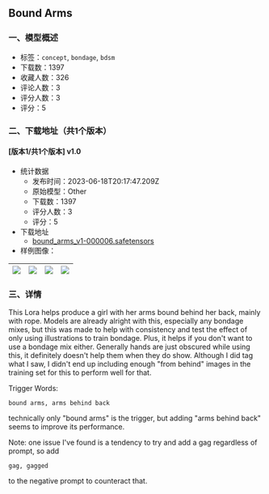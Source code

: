 ## Bound Arms
### 一、模型概述

- 标签：`concept`, `bondage`, `bdsm`
- 下载数：1397
- 收藏人数：326
- 评论人数：3
- 评分人数：3
- 评分：5

### 二、下载地址（共1个版本）

#### [版本1/共1个版本] v1.0

- 统计数据
  - 发布时间：2023-06-18T20:17:47.209Z
  - 原始模型：Other
  - 下载数：1397
  - 评分人数：3
  - 评分：5
- 下载地址
  - [bound_arms_v1-000006.safetensors](https://civitai.com/api/download/models/99016)
- 样例图像：

| <img src="https://image.civitai.com/xG1nkqKTMzGDvpLrqFT7WA/cfef1970-e173-4b8b-b4d3-3c024b9ac7e9/width=450/1198560.jpeg" /> | <img src="https://image.civitai.com/xG1nkqKTMzGDvpLrqFT7WA/556dc184-9ae4-40f5-964e-27b88a3bce14/width=450/1198561.jpeg" /> | <img src="https://image.civitai.com/xG1nkqKTMzGDvpLrqFT7WA/cd0dda3e-8657-45a5-a713-1de6be73be3b/width=450/1198562.jpeg" /> | <img src="https://image.civitai.com/xG1nkqKTMzGDvpLrqFT7WA/85bb5756-0503-4ea5-8bc0-49d3342a4b33/width=450/1198591.jpeg" /> |
| ---- | ---- | ---- | ---- |


### 三、详情
<p>This Lora helps produce a girl with her arms bound behind her back, mainly with rope. Models are already alright with this, especially any bondage mixes, but this was made to help with consistency and test the effect of only using illustrations to train bondage. Plus, it helps if you don't want to use a bondage mix either. Generally hands are just obscured while using this, it definitely doesn't help them when they do show. Although I did tag what I saw, I didn't end up including enough "from behind" images in the training set for this to perform well for that.</p><p>Trigger Words:</p><pre><code>bound arms, arms behind back</code></pre><p>technically only "bound arms" is the trigger, but adding "arms behind back" seems to improve its performance.</p><p></p><p>Note: one issue I've found is a tendency to try and add a gag regardless of prompt, so add</p><pre><code>gag, gagged</code></pre><p>to the negative prompt to counteract that.</p><p></p>